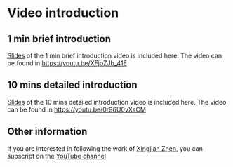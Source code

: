# Video introduction

## 1 min brief introduction
[Slides](./Introduction_1min.pdf) of the 1 min brief introduction video is included here. The video can be found in https://youtu.be/XFjoZJb_41E

## 10 mins detailed introduction
[Slides](./Introduction_10mins.pdf) of the 10 mins detailed introduction video is included here. The video can be found in https://youtu.be/0r96U0vXsCM

## Other information
If you are interested in following the work of [Xingjian Zhen](http://zhenxingjian.github.io/homepage/), you can subscript on the [YouTube channel](https://www.youtube.com/channel/UCt5acq2GhBpnXb875hiPQYQ)
